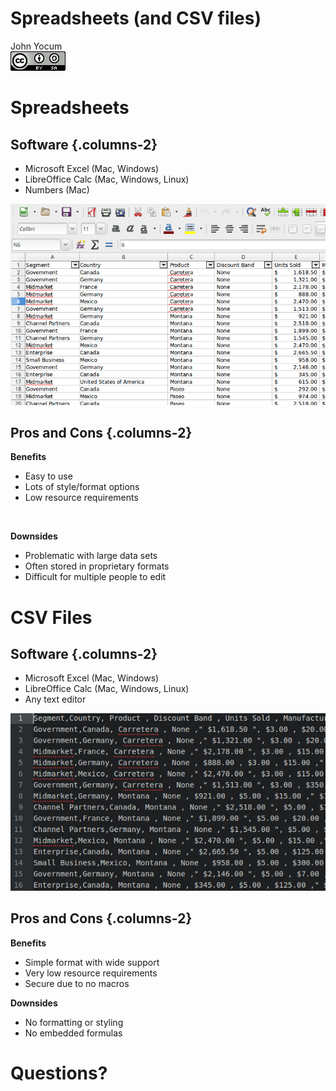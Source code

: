 # Spreadsheets (and CSV files)
John Yocum  
![CC BY-SA 4.0](../images/cc_by-sa_4.png)  



# Spreadsheets

## Software {.columns-2}

- Microsoft Excel (Mac, Windows)
- LibreOffice Calc (Mac, Windows, Linux)
- Numbers (Mac)

![](images/Spreadsheets_LibreOffice.png)

## Pros and Cons {.columns-2}

**Benefits**

- Easy to use
- Lots of style/format options
- Low resource requirements

<br>

**Downsides**

- Problematic with large data sets
- Often stored in proprietary formats
- Difficult for multiple people to edit

# CSV Files

## Software {.columns-2}

- Microsoft Excel (Mac, Windows)
- LibreOffice Calc (Mac, Windows, Linux)
- Any text editor

![](images/Spreadsheets_CSV.png)

## Pros and Cons {.columns-2}

**Benefits**

- Simple format with wide support
- Very low resource requirements
- Secure due to no macros

**Downsides**

- No formatting or styling
- No embedded formulas

# Questions?
